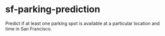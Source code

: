 # sf-parking-prediction
Predict if at least one parking spot is available at a particular location and time in San Francisco. 
